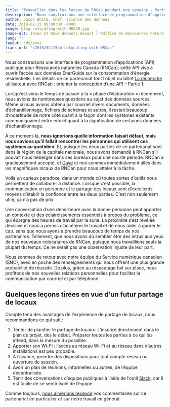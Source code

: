 ```yaml
---
title: "Travailler dans les locaux de RNCan pendant une semaine - Partie 2"
description: "Nous construisons une interface de programmation d’applications (API) publique pour Ressources naturelles Canada (RNCan); cette API vise à ouvrir l’accès aux données ÉnerGuide sur la consommation d’énergie résidentielle."
author: Jason White, Chef, science des données
date: 2018-02-15 09:00:00 -0400
image: blog-colocating-with-NRCAN.jpg
image-alt: Jason et Dave debouts devant l'édifice de Ressources naturelles Canada
lang: fr
layout: cds/post
trans_url: "/2018/02/15/b-colocating-with-NRCan"
---
```


Nous construisons une interface de programmation d’applications (API) publique pour Ressources naturelles Canada (RNCan); cette API vise à ouvrir l’accès aux données ÉnerGuide sur la consommation d’énergie résidentielle. Les détails de ce partenariat font l’objet du billet [La recherche utilisateur avec RNCan&nbsp;: orienter la conception d’une API – Partie 1.](/2018/02/15/a-la-recherche-utilisateur-avec-RNCan/)

Lorsqu’est venu le temps de passer à la «&nbsp;phase d’élaboration&nbsp;» récemment, nous avions de nombreuses questions au sujet des données sources. Même si nous avions obtenu par courriel divers documents, données d’échantillonnage, fichiers de schémas et autres, il restait beaucoup d’incertitude de notre côté quant à la façon dont les systèmes existants communiquaient entre eux et quant à la signification de certaines données d’échantillonnage.

À ce moment-là, **nous ignorions quelle information faisait défaut, mais nous savions qu’il fallait rencontrer les personnes qui utilisent ces systèmes au quotidien.** Et, puisque les deux parties de ce partenariat sont dans la région de la capitale nationale, nous avons demandé à RNCan s’il pouvait nous héberger dans ses bureaux pour une courte période. RNCan a gracieusement accepté, et [Dave](https://www.linkedin.com/in/david-buckley-0aba5783/) et moi sommes immédiatement allés dans les magnifiques locaux de RNCan pour nous atteler à la tâche.

Voilà un curieux paradoxe, dans un monde où toutes sortes d’outils nous permettent de collaborer à distance. Lorsque c’est possible, la communication en personne et le partage des locaux sont d’excellents moyens d’établir la confiance entre les deux parties. C’est non seulement utile, ça n’a pas de prix. 

Une conversation d’une demi-heure avec la bonne personne peut apporter un contexte et des éclaircissements essentiels à propos du problème, ce qui épargne des heures de travail par la suite. La proximité s’est révélée décisive et nous a permis d’accélérer le travail et de nous aider à garder le cap, sans que nous ayons à prendre beaucoup de temps de nos partenaires. Tellement, que nous avons dû sembler être des intrus aux yeux de nos nouveaux colocataires de RNCan, puisque nous travaillions seuls la plupart du temps. Ce ne serait pas une observation injuste de leur part.

Nous sommes de retour avec notre équipe du Service numérique canadien (SNC), avec en poche des renseignements qui nous offrent une plus grande probabilité de réussite. De plus, grâce au réseautage fait sur place, nous profitons de nos nouvelles relations personnelles pour faciliter la communication par courriel et par téléphone. 

## Quelques leçons tirées en vue d’un futur partage de locaux 
Compte tenu des avantages de l’expérience de partage de locaux, nous recommandons ce qui suit&nbsp;: 
1. Tenter de planifier le partage de locaux. L’inscrire directement dans le plan de projet, dès le début. Préparer toutes les parties à ce qui les attend, dans la mesure du possible.
2. Apporter son Wi-Fi&nbsp;: l’accès au réseau Wi-Fi et au réseau dans d’autres installations est peu probable. 
3. À l’avance, prendre des dispositions pour tout compte réseau ou ouverture de session.
4. Avoir un plan de réunions, informelles ou autres, de l’équipe décentralisée.
5. Tenir des conversations d’équipe publiques à l’aide de l’outil [Slack](https://slack.com), car il est facile de se sentir isolé de l’équipe. 

Comme toujours, [nous aimerions recevoir](mailto:cds-snc@tbs-sct.gc.ca) vos commentaires sur ce partenariat en particulier et sur notre travail en général. 
